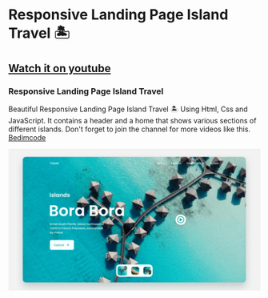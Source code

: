 # Responsive Landing Page Island Travel 🏝️
## [Watch it on youtube](https://youtu.be/6GBVaHH_6bQ)
### Responsive Landing Page Island Travel
Beautiful Responsive Landing Page Island Travel 🏝️ Using Html, Css and JavaScript. It contains a header and a home that shows various sections of different islands.
Don't forget to join the channel for more videos like this. [Bedimcode](https://www.youtube.com/c/Bedimcode)

![Landing Page Travel](/preview.png)
